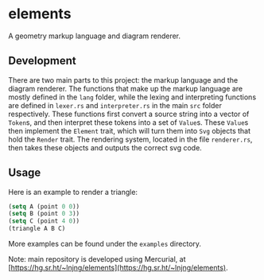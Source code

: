 # elements
A geometry markup language and diagram renderer.

## Development
There are two main parts to this project: the markup language and the diagram renderer. The functions that make up the markup
language are mostly defined in the `lang` folder, while the lexing and interpreting functions are defined in `lexer.rs` and
`interpreter.rs` in the main `src` folder respectively. These functions first convert a source string into a vector of `Token`s,
and then interpret these tokens into a set of `Value`s. These `Value`s then implement the `Element` trait, which will turn them
into `Svg` objects that hold the `Render` trait. The rendering system, located in the file `renderer.rs`, then takes these objects
and outputs the correct svg code.

## Usage
Here is an example to render a triangle:
```lisp
(setq A (point 0 0))
(setq B (point 0 3))
(setq C (point 4 0))
(triangle A B C)
```

More examples can be found under the `examples` directory.

Note: main repository is developed using Mercurial, at [https://hg.sr.ht/~lnjng/elements](https://hg.sr.ht/~lnjng/elements).
